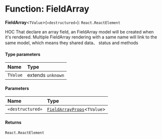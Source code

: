 # Function: FieldArray

**FieldArray**<`TValue`>(`«destructured»`): `React.ReactElement`

HOC That declare an array field, an FieldArray model will be created when it's rendered. Multiple FieldArray rendering with a same name will link to the same model, which means they shared data、 status and methods

#### Type parameters

| Name | Type |
| :------ | :------ |
| `TValue` | extends `unknown` |

#### Parameters

| Name | Type |
| :------ | :------ |
| `«destructured»` | [`FieldArrayProps`](/en/auto-docs/form/types/FieldArrayProps.md)<`TValue`> |

#### Returns

`React.ReactElement`
